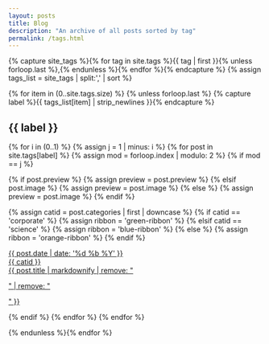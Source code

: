 ```yaml
---
layout: posts
title: Blog
description: "An archive of all posts sorted by tag"
permalink: /tags.html
---
```


{% capture site_tags %}{% for tag in site.tags %}{{ tag | first }}{% unless forloop.last %},{% endunless %}{% endfor %}{% endcapture %}
{% assign tags_list = site_tags | split:',' | sort %}

{% for item in (0..site.tags.size) %}
{% unless forloop.last %}
{% capture label %}{{ tags_list[item] | strip_newlines }}{% endcapture %}

<h2 id="{{ label }}" class="tag-heading">{{ label }}</h2>
<div class="posts-preview">

{% for i in (0..1) %}
{% assign j = 1 | minus: i  %}
{% for post in site.tags[label] %}
{% assign mod = forloop.index | modulo: 2 %}
{% if mod == j %}

{% if post.preview %}
{% assign preview = post.preview %}
{% elsif post.image %}
{% assign preview = post.image %}
{% else %}
{% assign preview = post.image %}
{% endif %}

{% assign catid = post.categories | first | downcase %}
{% if catid == 'corporate' %}
  {% assign ribbon = 'green-ribbon' %}
{% elsif catid == 'science' %}
  {% assign ribbon = 'blue-ribbon' %}
{% else %}
  {% assign ribbon = 'orange-ribbon' %}
{% endif %}

<div class="post-preview">
<a href="{{ site.url }}{{ post.url }}" title="{{ post.title }}">
<span class="post-preview-header">{{ post.date | date: '%d %b %Y' }}</span>
<div class="post-preview-content" style="
  background: url({{ site.url }}/{{ preview }}) no-repeat;
  background-position: 0 -30px;
  background-size: cover; ">
  <div class="ribbon-box">
    <div class="ribbon-wrapper">
        <div class="{{ ribbon }}">{{ catid }}</div>
    </div>
  </div>
  <div class="post-preview-text">
      {{ post.title | markdownify | remove: "<p>" | remove: "</p>" }}
  </div>
</div>
</a>
</div>

{% endif %}
{% endfor %}
{% endfor %}

</div>

{% endunless %}{% endfor %}
